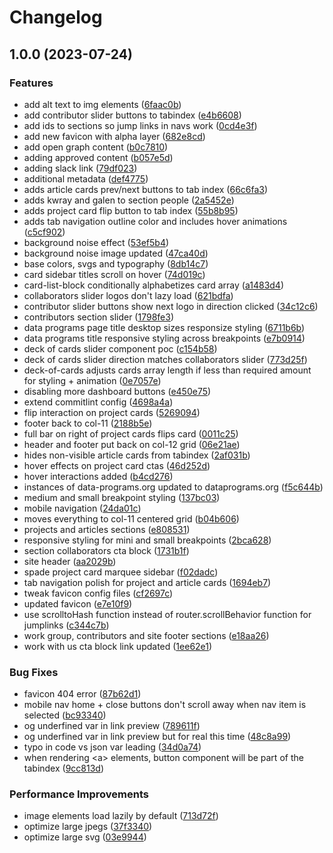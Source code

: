 # Changelog

## 1.0.0 (2023-07-24)


### Features

* add alt text to img elements ([6faac0b](https://github.com/data-preservation-programs/data-programs-website/commit/6faac0b72f854cbdf6220d81c34598c57dc10d51))
* add contributor slider buttons to tabindex ([e4b6608](https://github.com/data-preservation-programs/data-programs-website/commit/e4b6608b837065bfbef4fa75cf8ba59b04adadda))
* add ids to sections so jump links in navs work ([0cd4e3f](https://github.com/data-preservation-programs/data-programs-website/commit/0cd4e3f7881a1dd866df6a83fe993ae86a7ed34c))
* add new favicon with alpha layer ([682e8cd](https://github.com/data-preservation-programs/data-programs-website/commit/682e8cd0033f5dcfe646a3a8b57924736b5ff37a))
* add open graph content ([b0c7810](https://github.com/data-preservation-programs/data-programs-website/commit/b0c781036548e2fd28d799946410de66c03e9e54))
* adding approved content ([b057e5d](https://github.com/data-preservation-programs/data-programs-website/commit/b057e5dc4f5ec562e0e75c32f1bc3f6b67085d75))
* adding slack link ([79df023](https://github.com/data-preservation-programs/data-programs-website/commit/79df02335457111da5fb055e7670f6843ff53ad2))
* additional metadata ([def4775](https://github.com/data-preservation-programs/data-programs-website/commit/def4775718a128175a3f97f6bf1975d02fa71513))
* adds article cards prev/next buttons to tab index ([66c6fa3](https://github.com/data-preservation-programs/data-programs-website/commit/66c6fa3f2a81b4c45775a48c99ed4d080ad9394b))
* adds kwray and galen to section people ([2a5452e](https://github.com/data-preservation-programs/data-programs-website/commit/2a5452ef44661f8c999f8be5feb35da1c6102fac))
* adds project card flip button to tab index ([55b8b95](https://github.com/data-preservation-programs/data-programs-website/commit/55b8b9537d1962dbbe0cba2088d4f7772aec612a))
* adds tab navigation outline color and includes hover animations ([c5cf902](https://github.com/data-preservation-programs/data-programs-website/commit/c5cf9024eb8ce2df27b6420337e7610e0cf606ee))
* background noise effect ([53ef5b4](https://github.com/data-preservation-programs/data-programs-website/commit/53ef5b4f08452369bfdae0b72dafa115aa90dcb9))
* background noise image updated ([47ca40d](https://github.com/data-preservation-programs/data-programs-website/commit/47ca40dcdf6531be43a212d47fbd8827967a6174))
* base colors, svgs and typography ([8db14c7](https://github.com/data-preservation-programs/data-programs-website/commit/8db14c7edd8cff90517884aa6ac401ec1b9bffad))
* card sidebar titles scroll on hover ([74d019c](https://github.com/data-preservation-programs/data-programs-website/commit/74d019c5b802b9d6eb85c917b05ba8c275cc8e54))
* card-list-block conditionally alphabetizes card array ([a1483d4](https://github.com/data-preservation-programs/data-programs-website/commit/a1483d4e8039e1fd76ac107f7a7bb817fe8e94f2))
* collaborators slider logos don't lazy load ([621bdfa](https://github.com/data-preservation-programs/data-programs-website/commit/621bdfa1d55f03fd2b6381c6ead8b132be644159))
* contributor slider buttons show next logo in direction clicked ([34c12c6](https://github.com/data-preservation-programs/data-programs-website/commit/34c12c655453833649f06dc5198f86f7359378ed))
* contributors section slider ([1798fe3](https://github.com/data-preservation-programs/data-programs-website/commit/1798fe366f490d2c033dd671c974e64529cd7319))
* data programs page title desktop sizes responsize styling ([6711b6b](https://github.com/data-preservation-programs/data-programs-website/commit/6711b6bda62546d64d8434a288259843477e185a))
* data programs title responsive styling across breakpoints ([e7b0914](https://github.com/data-preservation-programs/data-programs-website/commit/e7b091445cb18441fb2d28c038b52845e700e50d))
* deck of cards slider component poc ([c154b58](https://github.com/data-preservation-programs/data-programs-website/commit/c154b58c3ffe0e33320caa6039f96a290516639f))
* deck of cards slider direction matches collaborators slider ([773d25f](https://github.com/data-preservation-programs/data-programs-website/commit/773d25fa7a35d154108e76e34097298152a1c3f7))
* deck-of-cards adjusts cards array length if less than required amount for styling + animation ([0e7057e](https://github.com/data-preservation-programs/data-programs-website/commit/0e7057e632854d1557c535516d31fa3550cf8f0e))
* disabling more dashboard buttons ([e450e75](https://github.com/data-preservation-programs/data-programs-website/commit/e450e75b6293ce174ae7acbe7c589a2dd3334cf0))
* extend commitlint config ([4698a4a](https://github.com/data-preservation-programs/data-programs-website/commit/4698a4a474f8bedb1a10bd91e4b59604c4c089e7))
* flip interaction on project cards ([5269094](https://github.com/data-preservation-programs/data-programs-website/commit/526909438142ccb1ca62d962d4973c6af25d56b1))
* footer back to col-11 ([2188b5e](https://github.com/data-preservation-programs/data-programs-website/commit/2188b5e8b1d5200c8d5020cda44f9c09689f9b20))
* full bar on right of project cards flips card ([0011c25](https://github.com/data-preservation-programs/data-programs-website/commit/0011c2531a9fa6175f7d25eb5ea8fae899f10440))
* header and footer put back on col-12 grid ([06e21ae](https://github.com/data-preservation-programs/data-programs-website/commit/06e21ae763f97acc08fc36a7160b7b77398e14b9))
* hides non-visible article cards from tabindex ([2af031b](https://github.com/data-preservation-programs/data-programs-website/commit/2af031bc98b13ec055844b7cb7bbabd7b1f5e352))
* hover effects on project card ctas ([46d252d](https://github.com/data-preservation-programs/data-programs-website/commit/46d252d8fa94bd862caeca979b11906a3d0e347a))
* hover interactions added ([b4cd276](https://github.com/data-preservation-programs/data-programs-website/commit/b4cd276d6cdbb9a8bd5b6662410f6c04f8ec4159))
* instances of data-programs.org updated to dataprograms.org ([f5c644b](https://github.com/data-preservation-programs/data-programs-website/commit/f5c644b6e730db7967ba131190e51eee9d1ec942))
* medium and small breakpoint styling ([137bc03](https://github.com/data-preservation-programs/data-programs-website/commit/137bc0359ab810d71f8c7e0d84103c48ceed234a))
* mobile navigation ([24da01c](https://github.com/data-preservation-programs/data-programs-website/commit/24da01c18732d770ace59320e9517128dcb63ed3))
* moves everything to col-11 centered grid ([b04b606](https://github.com/data-preservation-programs/data-programs-website/commit/b04b606abbbfad21b3bd5b5c4cc6d1d66413b527))
* projects and articles sections ([e808531](https://github.com/data-preservation-programs/data-programs-website/commit/e8085319dc653cbab2d158b58f52447db61bb3be))
* responsive styling for mini and small breakpoints ([2bca628](https://github.com/data-preservation-programs/data-programs-website/commit/2bca628266d38a2fb851d3d3206022dad22d9ce3))
* section collaborators cta block ([1731b1f](https://github.com/data-preservation-programs/data-programs-website/commit/1731b1f957ac64e7c185446e37e48ef5b428268e))
* site header ([aa2029b](https://github.com/data-preservation-programs/data-programs-website/commit/aa2029b804c81232c37f943b0ca7ba679cb80fb0))
* spade project card marquee sidebar ([f02dadc](https://github.com/data-preservation-programs/data-programs-website/commit/f02dadc5f81806e34bff6d0eb525be8d0d033b73))
* tab navigation polish for project and article cards ([1694eb7](https://github.com/data-preservation-programs/data-programs-website/commit/1694eb7faa4cb2c89b65df49376b7023939e3579))
* tweak favicon config files ([cf2697c](https://github.com/data-preservation-programs/data-programs-website/commit/cf2697cc6fd517f302778d1ede481fcd76d3a63e))
* updated favicon ([e7e10f9](https://github.com/data-preservation-programs/data-programs-website/commit/e7e10f9aa0875d71bfc71d868835a4d8cab1fb93))
* use scrolltoHash function instead of router.scrollBehavior function for jumplinks ([c344c7b](https://github.com/data-preservation-programs/data-programs-website/commit/c344c7b4ae9c5c676f7eede22df7c2b4f1984deb))
* work group, contributors and site footer sections ([e18aa26](https://github.com/data-preservation-programs/data-programs-website/commit/e18aa26c797cb5775a67249bd3f476283af91d0a))
* work with us cta block link updated ([1ee62e1](https://github.com/data-preservation-programs/data-programs-website/commit/1ee62e1ef7044766859e7d034677a89023d6827f))


### Bug Fixes

* favicon 404 error ([87b62d1](https://github.com/data-preservation-programs/data-programs-website/commit/87b62d1660425a637c1156a9a2fca7a2aaa1738c))
* mobile nav home + close buttons don't scroll away when nav item is selected ([bc93340](https://github.com/data-preservation-programs/data-programs-website/commit/bc9334043e00b8246b095a219f779f4364a67250))
* og underfined var in link preview ([789611f](https://github.com/data-preservation-programs/data-programs-website/commit/789611f9b4913db239013b4724debdc8b86ebf20))
* og underfined var in link preview but for real this time ([48c8a99](https://github.com/data-preservation-programs/data-programs-website/commit/48c8a99be50ecb82ced4e3be2f107fd45eeaf804))
* typo in code vs json var leading ([34d0a74](https://github.com/data-preservation-programs/data-programs-website/commit/34d0a746914b8a4cc90ec79a3dc45a2eccfa0065))
* when rendering &lt;a&gt; elements, button component will be part of the tabindex ([9cc813d](https://github.com/data-preservation-programs/data-programs-website/commit/9cc813d16de35f9b5c982464c1b304581c49888d))


### Performance Improvements

* image elements load lazily by default ([713d72f](https://github.com/data-preservation-programs/data-programs-website/commit/713d72f5173b01ba2deb7134afaf2623187a3549))
* optimize large jpegs ([37f3340](https://github.com/data-preservation-programs/data-programs-website/commit/37f33408c0db65d95aa5be6b3bc5ade1efcecaa0))
* optimize large svg ([03e9944](https://github.com/data-preservation-programs/data-programs-website/commit/03e994467ae57cfd2eea6f90fd9503ebb00ab8d8))
